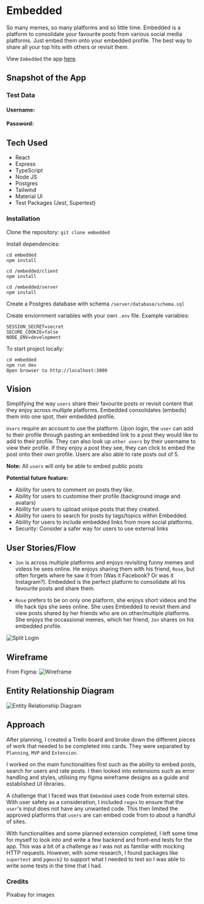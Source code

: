 # Embedded

So many memes, so many platforms and so little time. Embedded is a platform to consolidate your favourite posts from various social media platforms. Just embed them onto your embedded profile. The best way to share all your top hits with others or revisit them.

View `Embedded` the app [here](https://embedded-the-app.herokuapp.com/).

## Snapshot of the App

### Test Data

#### Username:

#### Password:

## Tech Used

-   React
-   Express
-   TypeScript
-   Node JS
-   Postgres
-   Tailwind
-   Material UI
-   Test Packages (Jest, Supertest)

### Installation

Clone the repository:
`git clone embedded`

Install dependencies:

```
cd embedded
npm install

cd /embedded/client
npm install

cd /embedded/server
npm install
```

Create a Postgres database with schema `/server/database/schema.sql`

Create enviornment variables with your own `.env` file. Example variables:

```
SESSION_SECRET=secret
SECURE_COOKIE=false
NODE_ENV=development
```

To start project locally:

```
cd embedded
npm run dev
Open browser to http://localhost:3000
```

## Vision

Simplifying the way `users` share their favourite posts or revisit content that they enjoy across multiple platforms. Embedded consolidates (embeds) them into one spot, their embedded profile.

`Users` require an account to use the platform. Upon login, the `user` can add to their profile through pasting an embedded link to a post they would like to add to their profile. They can also look up `other users` by their username to view their profile. If they enjoy a post they see, they can click to embed the post onto their own profile. Users are also able to rate posts out of 5.

**Note:** All `users` will only be able to embed public posts

**Potential future feature:**

-   Ability for users to comment on posts they like.
-   Ability for users to customise their profile (background image and avatars)
-   Ability for users to upload unique posts that they created.
-   Ability for users to search for posts by tags/topics within Embedded.
-   Ability for users to include embedded links from more social platforms.
-   Security: Consider a safer way for users to use external links

## User Stories/Flow

-   `Jon` is across multiple platforms and enjoys revisiting funny memes and videos he sees online. He enjoys sharing them with his friend, `Rose`, but often forgets where he saw it from (Was it Facebook? Or was it Instagram?). Embedded is the perfect platform to consolidate all his favourite posts and share them.

-   `Rose` prefers to be on only one platform, she enjoys short videos and the life hack tips she sees online. She uses Embedded to revisit them and view posts shared by her friends who are on other/multiple platforms. She enjoys the occassional memes, which her friend, `Jon` shares on his embedded profile.

![Split Login](/assets/userStory.png)

## Wireframe

From Figma:
![Wireframe](/assets/wireframe.png)

## Entity Relationship Diagram

![Entity Relationship Diagram](/assets/final-erd.png)

## Approach

After planning, I created a Trello board and broke down the different pieces of work that needed to be completed into cards. They were separated by `Planning`, `MVP` and `Extension`.

I worked on the main functionalities first such as the ability to embed posts, search for users and rate posts. I then looked into extensions such as error handling and styles, utilising my figma wireframe designs as a guide and established UI libraries.

A challenge that I faced was that `Embedded` uses code from external sites. With user safety as a consideration, I included `regex` to ensure that the `user`'s input does not have any unwanted code. This then limited the approved platforms that `users` are can embed code from to about a handful of sites.

With functionalities and some planned extension completed, I left some time for myself to look into and write a few backend and front-end tests for the app. This was a bit of a challenge as I was not as familiar with mocking HTTP requests. However, with some research, I found packages like `supertest` and `pgmock2` to support what I needed to test so I was able to write some tests in the time that I had.

### Credits

Pixabay for images
